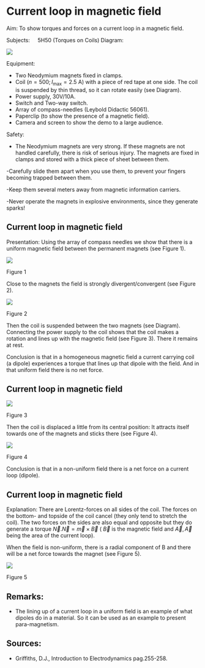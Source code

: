 # Current loop in magnetic field 

Aim: To show torques and forces on a current loop in a magnetic field.

Subjects: $\quad 5 \mathrm{H} 50$ (Torques on Coils) Diagram:

![](https://cdn.mathpix.com/cropped/2024_06_24_027b2afeddc0c5d56057g-1.jpg?height=1083&width=1094&top_left_y=498&top_left_x=595)

Equipment:

- Two Neodymium magnets fixed in clamps.
- Coil $\left(n=500 ; I_{\max }=2.5 \mathrm{~A}\right)$ with a piece of red tape at one side. The coil is suspended by thin thread, so it can rotate easily (see Diagram).
- Power supply, 30V/10A.
- Switch and Two-way switch.
- Array of compass-needles (Leybold Didactic 56061).
- Paperclip (to show the presence of a magnetic field).
- Camera and screen to show the demo to a large audience.

Safety:

- The Neodymium magnets are very strong. If these magnets are not handled carefully, there is risk of serious injury. The magnets are fixed in clamps and stored with a thick piece of sheet between them.

-Carefully slide them apart when you use them, to prevent your fingers becoming trapped between them.

-Keep them several meters away from magnetic information carriers.

-Never operate the magnets in explosive environments, since they generate sparks!

## Current loop in magnetic field

Presentation: Using the array of compass needles we show that there is a uniform magnetic field between the permanent magnets (see Figure 1).

![](https://cdn.mathpix.com/cropped/2024_06_24_027b2afeddc0c5d56057g-2.jpg?height=694&width=1030&top_left_y=518&top_left_x=639)

Figure 1

Close to the magnets the field is strongly divergent/convergent (see Figure 2).

![](https://cdn.mathpix.com/cropped/2024_06_24_027b2afeddc0c5d56057g-2.jpg?height=756&width=1028&top_left_y=1324&top_left_x=640)

Figure 2

Then the coil is suspended between the two magnets (see Diagram). Connecting the power supply to the coil shows that the coil makes a rotation and lines up with the magnetic field (see Figure 3). There it remains at rest.

Conclusion is that in a homogeneous magnetic field a current carrying coil (a dipole) experiences a torque that lines up that dipole with the field. And in that uniform field there is no net force.

## Current loop in magnetic field

![](https://cdn.mathpix.com/cropped/2024_06_24_027b2afeddc0c5d56057g-3.jpg?height=931&width=917&top_left_y=388&top_left_x=701)

Figure 3

Then the coil is displaced a little from its central position: It attracts itself towards one of the magnets and sticks there (see Figure 4).

![](https://cdn.mathpix.com/cropped/2024_06_24_027b2afeddc0c5d56057g-3.jpg?height=391&width=899&top_left_y=1466&top_left_x=704)

Figure 4

Conclusion is that in a non-uniform field there is a net force on a current loop (dipole).

## Current loop in magnetic field

Explanation: There are Lorentz-forces on all sides of the coil. The forces on the bottom- and topside of the coil cancel (they only tend to stretch the coil). The two forces on the sides are also equal and opposite but they do generate a torque $\vec{N} . \vec{N}=\vec{m} \times \vec{B}$ ( $\vec{B}$ is the magnetic field and $\vec{A}, \vec{A}$ being the area of the current loop).

When the field is non-uniform, there is a radial component of $\mathrm{B}$ and there will be a net force towards the magnet (see Figure 5).

![](https://cdn.mathpix.com/cropped/2024_06_24_027b2afeddc0c5d56057g-4.jpg?height=693&width=548&top_left_y=830&top_left_x=888)

Figure 5

## Remarks:

- The lining up of a current loop in a uniform field is an example of what dipoles do in a material. So it can be used as an example to present para-magnetism.


## Sources:

- Griffiths, D.J., Introduction to Electrodynamics pag.255-258.

